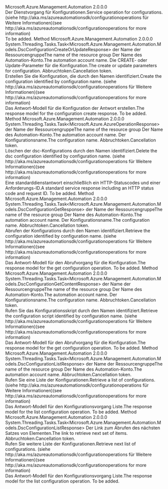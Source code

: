 <Type Name="IDscConfigurationOperations" FullName="Microsoft.Azure.Management.Automation.IDscConfigurationOperations">
  <TypeSignature Language="C#" Value="public interface IDscConfigurationOperations" />
  <TypeSignature Language="ILAsm" Value=".class public interface auto ansi abstract IDscConfigurationOperations" />
  <TypeSignature Language="DocId" Value="T:Microsoft.Azure.Management.Automation.IDscConfigurationOperations" />
  <TypeSignature Language="VB.NET" Value="Public Interface IDscConfigurationOperations" />
  <TypeSignature Language="F#" Value="type IDscConfigurationOperations = interface" />
  <AssemblyInfo>
    <AssemblyName>Microsoft.Azure.Management.Automation</AssemblyName>
    <AssemblyVersion>2.0.0.0</AssemblyVersion>
  </AssemblyInfo>
  <Interfaces />
  <Docs>
    <summary>
            <span data-ttu-id="7e33b-101">Der Dienstvorgang für Konfigurationen.</span><span class="sxs-lookup"><span data-stu-id="7e33b-101">Service operation for configurations.</span></span>  <span data-ttu-id="7e33b-102">(siehe http://aka.ms/azureautomationsdk/configurationoperations für Weitere Informationen)</span><span class="sxs-lookup"><span data-stu-id="7e33b-102">(see http://aka.ms/azureautomationsdk/configurationoperations for more information)</span></span>
            </summary>
    <remarks>To be added.</remarks>
  </Docs>
  <Members>
    <Member MemberName="CreateOrUpdateAsync">
      <MemberSignature Language="C#" Value="public System.Threading.Tasks.Task&lt;Microsoft.Azure.Management.Automation.Models.DscConfigurationCreateOrUpdateResponse&gt; CreateOrUpdateAsync (string resourceGroupName, string automationAccount, Microsoft.Azure.Management.Automation.Models.DscConfigurationCreateOrUpdateParameters parameters, System.Threading.CancellationToken cancellationToken);" />
      <MemberSignature Language="ILAsm" Value=".method public hidebysig newslot virtual instance class System.Threading.Tasks.Task`1&lt;class Microsoft.Azure.Management.Automation.Models.DscConfigurationCreateOrUpdateResponse&gt; CreateOrUpdateAsync(string resourceGroupName, string automationAccount, class Microsoft.Azure.Management.Automation.Models.DscConfigurationCreateOrUpdateParameters parameters, valuetype System.Threading.CancellationToken cancellationToken) cil managed" />
      <MemberSignature Language="DocId" Value="M:Microsoft.Azure.Management.Automation.IDscConfigurationOperations.CreateOrUpdateAsync(System.String,System.String,Microsoft.Azure.Management.Automation.Models.DscConfigurationCreateOrUpdateParameters,System.Threading.CancellationToken)" />
      <MemberSignature Language="F#" Value="abstract member CreateOrUpdateAsync : string * string * Microsoft.Azure.Management.Automation.Models.DscConfigurationCreateOrUpdateParameters * System.Threading.CancellationToken -&gt; System.Threading.Tasks.Task&lt;Microsoft.Azure.Management.Automation.Models.DscConfigurationCreateOrUpdateResponse&gt;" Usage="iDscConfigurationOperations.CreateOrUpdateAsync (resourceGroupName, automationAccount, parameters, cancellationToken)" />
      <MemberType>Method</MemberType>
      <AssemblyInfo>
        <AssemblyName>Microsoft.Azure.Management.Automation</AssemblyName>
        <AssemblyVersion>2.0.0.0</AssemblyVersion>
      </AssemblyInfo>
      <ReturnValue>
        <ReturnType>System.Threading.Tasks.Task&lt;Microsoft.Azure.Management.Automation.Models.DscConfigurationCreateOrUpdateResponse&gt;</ReturnType>
      </ReturnValue>
      <Parameters>
        <Parameter Name="resourceGroupName" Type="System.String" />
        <Parameter Name="automationAccount" Type="System.String" />
        <Parameter Name="parameters" Type="Microsoft.Azure.Management.Automation.Models.DscConfigurationCreateOrUpdateParameters" />
        <Parameter Name="cancellationToken" Type="System.Threading.CancellationToken" />
      </Parameters>
      <Docs>
        <param name="resourceGroupName">
            <span data-ttu-id="7e33b-103">der Name der Ressourcengruppe</span><span class="sxs-lookup"><span data-stu-id="7e33b-103">The name of the resource group</span></span>
            </param>
        <param name="automationAccount">
            <span data-ttu-id="7e33b-104">Der Name des Automation-Konto.</span><span class="sxs-lookup"><span data-stu-id="7e33b-104">The automation account name.</span></span>
            </param>
        <param name="parameters">
            <span data-ttu-id="7e33b-105">Die CREATE- oder Update-Parameter für die Konfiguration.</span><span class="sxs-lookup"><span data-stu-id="7e33b-105">The create or update parameters for configuration.</span></span>
            </param>
        <param name="cancellationToken">
            <span data-ttu-id="7e33b-106">Abbruchtoken.</span><span class="sxs-lookup"><span data-stu-id="7e33b-106">Cancellation token.</span></span>
            </param>
        <summary>
            <span data-ttu-id="7e33b-107">Erstellen Sie die Konfiguration, die durch den Namen identifiziert.</span><span class="sxs-lookup"><span data-stu-id="7e33b-107">Create the configuration identified by configuration name.</span></span>  <span data-ttu-id="7e33b-108">(siehe http://aka.ms/azureautomationsdk/configurationoperations für Weitere Informationen)</span><span class="sxs-lookup"><span data-stu-id="7e33b-108">(see http://aka.ms/azureautomationsdk/configurationoperations for more information)</span></span>
            </summary>
        <returns>
            <span data-ttu-id="7e33b-109">Das Antwort-Modell für die Konfiguration der Antwort erstellen.</span><span class="sxs-lookup"><span data-stu-id="7e33b-109">The response model for the configuration create response.</span></span>
            </returns>
        <remarks>To be added.</remarks>
      </Docs>
    </Member>
    <Member MemberName="DeleteAsync">
      <MemberSignature Language="C#" Value="public System.Threading.Tasks.Task&lt;Microsoft.Azure.AzureOperationResponse&gt; DeleteAsync (string resourceGroupName, string automationAccount, string configurationName, System.Threading.CancellationToken cancellationToken);" />
      <MemberSignature Language="ILAsm" Value=".method public hidebysig newslot virtual instance class System.Threading.Tasks.Task`1&lt;class Microsoft.Azure.AzureOperationResponse&gt; DeleteAsync(string resourceGroupName, string automationAccount, string configurationName, valuetype System.Threading.CancellationToken cancellationToken) cil managed" />
      <MemberSignature Language="DocId" Value="M:Microsoft.Azure.Management.Automation.IDscConfigurationOperations.DeleteAsync(System.String,System.String,System.String,System.Threading.CancellationToken)" />
      <MemberSignature Language="F#" Value="abstract member DeleteAsync : string * string * string * System.Threading.CancellationToken -&gt; System.Threading.Tasks.Task&lt;Microsoft.Azure.AzureOperationResponse&gt;" Usage="iDscConfigurationOperations.DeleteAsync (resourceGroupName, automationAccount, configurationName, cancellationToken)" />
      <MemberType>Method</MemberType>
      <AssemblyInfo>
        <AssemblyName>Microsoft.Azure.Management.Automation</AssemblyName>
        <AssemblyVersion>2.0.0.0</AssemblyVersion>
      </AssemblyInfo>
      <ReturnValue>
        <ReturnType>System.Threading.Tasks.Task&lt;Microsoft.Azure.AzureOperationResponse&gt;</ReturnType>
      </ReturnValue>
      <Parameters>
        <Parameter Name="resourceGroupName" Type="System.String" />
        <Parameter Name="automationAccount" Type="System.String" />
        <Parameter Name="configurationName" Type="System.String" />
        <Parameter Name="cancellationToken" Type="System.Threading.CancellationToken" />
      </Parameters>
      <Docs>
        <param name="resourceGroupName">
            <span data-ttu-id="7e33b-110">der Name der Ressourcengruppe</span><span class="sxs-lookup"><span data-stu-id="7e33b-110">The name of the resource group</span></span>
            </param>
        <param name="automationAccount">
            <span data-ttu-id="7e33b-111">Der Name des Automation-Konto.</span><span class="sxs-lookup"><span data-stu-id="7e33b-111">The automation account name.</span></span>
            </param>
        <param name="configurationName">
            <span data-ttu-id="7e33b-112">Der Konfigurationsname.</span><span class="sxs-lookup"><span data-stu-id="7e33b-112">The configuration name.</span></span>
            </param>
        <param name="cancellationToken">
            <span data-ttu-id="7e33b-113">Abbruchtoken.</span><span class="sxs-lookup"><span data-stu-id="7e33b-113">Cancellation token.</span></span>
            </param>
        <summary>
            <span data-ttu-id="7e33b-114">Löschen der dsc-Konfigurations durch den Namen identifiziert.</span><span class="sxs-lookup"><span data-stu-id="7e33b-114">Delete the dsc configuration identified by configuration name.</span></span>
            <span data-ttu-id="7e33b-115">(siehe http://aka.ms/azureautomationsdk/configurationoperations für Weitere Informationen)</span><span class="sxs-lookup"><span data-stu-id="7e33b-115">(see http://aka.ms/azureautomationsdk/configurationoperations for more information)</span></span>
            </summary>
        <returns>
            <span data-ttu-id="7e33b-116">Eine standarddienstantwort einschließlich ein HTTP-Statuscodes und einer Anforderungs-ID.</span><span class="sxs-lookup"><span data-stu-id="7e33b-116">A standard service response including an HTTP status code and request ID.</span></span>
            </returns>
        <remarks>To be added.</remarks>
      </Docs>
    </Member>
    <Member MemberName="GetAsync">
      <MemberSignature Language="C#" Value="public System.Threading.Tasks.Task&lt;Microsoft.Azure.Management.Automation.Models.DscConfigurationGetResponse&gt; GetAsync (string resourceGroupName, string automationAccount, string configurationName, System.Threading.CancellationToken cancellationToken);" />
      <MemberSignature Language="ILAsm" Value=".method public hidebysig newslot virtual instance class System.Threading.Tasks.Task`1&lt;class Microsoft.Azure.Management.Automation.Models.DscConfigurationGetResponse&gt; GetAsync(string resourceGroupName, string automationAccount, string configurationName, valuetype System.Threading.CancellationToken cancellationToken) cil managed" />
      <MemberSignature Language="DocId" Value="M:Microsoft.Azure.Management.Automation.IDscConfigurationOperations.GetAsync(System.String,System.String,System.String,System.Threading.CancellationToken)" />
      <MemberSignature Language="F#" Value="abstract member GetAsync : string * string * string * System.Threading.CancellationToken -&gt; System.Threading.Tasks.Task&lt;Microsoft.Azure.Management.Automation.Models.DscConfigurationGetResponse&gt;" Usage="iDscConfigurationOperations.GetAsync (resourceGroupName, automationAccount, configurationName, cancellationToken)" />
      <MemberType>Method</MemberType>
      <AssemblyInfo>
        <AssemblyName>Microsoft.Azure.Management.Automation</AssemblyName>
        <AssemblyVersion>2.0.0.0</AssemblyVersion>
      </AssemblyInfo>
      <ReturnValue>
        <ReturnType>System.Threading.Tasks.Task&lt;Microsoft.Azure.Management.Automation.Models.DscConfigurationGetResponse&gt;</ReturnType>
      </ReturnValue>
      <Parameters>
        <Parameter Name="resourceGroupName" Type="System.String" />
        <Parameter Name="automationAccount" Type="System.String" />
        <Parameter Name="configurationName" Type="System.String" />
        <Parameter Name="cancellationToken" Type="System.Threading.CancellationToken" />
      </Parameters>
      <Docs>
        <param name="resourceGroupName">
            <span data-ttu-id="7e33b-117">der Name der Ressourcengruppe</span><span class="sxs-lookup"><span data-stu-id="7e33b-117">The name of the resource group</span></span>
            </param>
        <param name="automationAccount">
            <span data-ttu-id="7e33b-118">Der Name des Automation-Konto.</span><span class="sxs-lookup"><span data-stu-id="7e33b-118">The automation account name.</span></span>
            </param>
        <param name="configurationName">
            <span data-ttu-id="7e33b-119">Der Konfigurationsname.</span><span class="sxs-lookup"><span data-stu-id="7e33b-119">The configuration name.</span></span>
            </param>
        <param name="cancellationToken">
            <span data-ttu-id="7e33b-120">Abbruchtoken.</span><span class="sxs-lookup"><span data-stu-id="7e33b-120">Cancellation token.</span></span>
            </param>
        <summary>
            <span data-ttu-id="7e33b-121">Abrufen der Konfigurations durch den Namen identifiziert.</span><span class="sxs-lookup"><span data-stu-id="7e33b-121">Retrieve the configuration identified by configuration name.</span></span>  <span data-ttu-id="7e33b-122">(siehe http://aka.ms/azureautomationsdk/configurationoperations für Weitere Informationen)</span><span class="sxs-lookup"><span data-stu-id="7e33b-122">(see http://aka.ms/azureautomationsdk/configurationoperations for more information)</span></span>
            </summary>
        <returns>
            <span data-ttu-id="7e33b-123">Das Antwort-Modell für den Abrufvorgang für die Konfiguration.</span><span class="sxs-lookup"><span data-stu-id="7e33b-123">The response model for the get configuration operation.</span></span>
            </returns>
        <remarks>To be added.</remarks>
      </Docs>
    </Member>
    <Member MemberName="GetContentAsync">
      <MemberSignature Language="C#" Value="public System.Threading.Tasks.Task&lt;Microsoft.Azure.Management.Automation.Models.DscConfigurationGetContentResponse&gt; GetContentAsync (string resourceGroupName, string automationAccount, string configurationName, System.Threading.CancellationToken cancellationToken);" />
      <MemberSignature Language="ILAsm" Value=".method public hidebysig newslot virtual instance class System.Threading.Tasks.Task`1&lt;class Microsoft.Azure.Management.Automation.Models.DscConfigurationGetContentResponse&gt; GetContentAsync(string resourceGroupName, string automationAccount, string configurationName, valuetype System.Threading.CancellationToken cancellationToken) cil managed" />
      <MemberSignature Language="DocId" Value="M:Microsoft.Azure.Management.Automation.IDscConfigurationOperations.GetContentAsync(System.String,System.String,System.String,System.Threading.CancellationToken)" />
      <MemberSignature Language="F#" Value="abstract member GetContentAsync : string * string * string * System.Threading.CancellationToken -&gt; System.Threading.Tasks.Task&lt;Microsoft.Azure.Management.Automation.Models.DscConfigurationGetContentResponse&gt;" Usage="iDscConfigurationOperations.GetContentAsync (resourceGroupName, automationAccount, configurationName, cancellationToken)" />
      <MemberType>Method</MemberType>
      <AssemblyInfo>
        <AssemblyName>Microsoft.Azure.Management.Automation</AssemblyName>
        <AssemblyVersion>2.0.0.0</AssemblyVersion>
      </AssemblyInfo>
      <ReturnValue>
        <ReturnType>System.Threading.Tasks.Task&lt;Microsoft.Azure.Management.Automation.Models.DscConfigurationGetContentResponse&gt;</ReturnType>
      </ReturnValue>
      <Parameters>
        <Parameter Name="resourceGroupName" Type="System.String" />
        <Parameter Name="automationAccount" Type="System.String" />
        <Parameter Name="configurationName" Type="System.String" />
        <Parameter Name="cancellationToken" Type="System.Threading.CancellationToken" />
      </Parameters>
      <Docs>
        <param name="resourceGroupName">
            <span data-ttu-id="7e33b-124">der Name der Ressourcengruppe</span><span class="sxs-lookup"><span data-stu-id="7e33b-124">The name of the resource group</span></span>
            </param>
        <param name="automationAccount">
            <span data-ttu-id="7e33b-125">Der Name des Automation-Konto.</span><span class="sxs-lookup"><span data-stu-id="7e33b-125">The automation account name.</span></span>
            </param>
        <param name="configurationName">
            <span data-ttu-id="7e33b-126">Der Konfigurationsname.</span><span class="sxs-lookup"><span data-stu-id="7e33b-126">The configuration name.</span></span>
            </param>
        <param name="cancellationToken">
            <span data-ttu-id="7e33b-127">Abbruchtoken.</span><span class="sxs-lookup"><span data-stu-id="7e33b-127">Cancellation token.</span></span>
            </param>
        <summary>
            <span data-ttu-id="7e33b-128">Rufen Sie das Konfigurationsskript durch den Namen identifiziert.</span><span class="sxs-lookup"><span data-stu-id="7e33b-128">Retrieve the configuration script identified by configuration name.</span></span>
            <span data-ttu-id="7e33b-129">(siehe http://aka.ms/azureautomationsdk/configurationoperations für Weitere Informationen)</span><span class="sxs-lookup"><span data-stu-id="7e33b-129">(see http://aka.ms/azureautomationsdk/configurationoperations for more information)</span></span>
            </summary>
        <returns>
            <span data-ttu-id="7e33b-130">Das Antwort-Modell für den Abrufvorgang für die Konfiguration.</span><span class="sxs-lookup"><span data-stu-id="7e33b-130">The response model for the get configuration operation.</span></span>
            </returns>
        <remarks>To be added.</remarks>
      </Docs>
    </Member>
    <Member MemberName="ListAsync">
      <MemberSignature Language="C#" Value="public System.Threading.Tasks.Task&lt;Microsoft.Azure.Management.Automation.Models.DscConfigurationListResponse&gt; ListAsync (string resourceGroupName, string automationAccount, System.Threading.CancellationToken cancellationToken);" />
      <MemberSignature Language="ILAsm" Value=".method public hidebysig newslot virtual instance class System.Threading.Tasks.Task`1&lt;class Microsoft.Azure.Management.Automation.Models.DscConfigurationListResponse&gt; ListAsync(string resourceGroupName, string automationAccount, valuetype System.Threading.CancellationToken cancellationToken) cil managed" />
      <MemberSignature Language="DocId" Value="M:Microsoft.Azure.Management.Automation.IDscConfigurationOperations.ListAsync(System.String,System.String,System.Threading.CancellationToken)" />
      <MemberSignature Language="F#" Value="abstract member ListAsync : string * string * System.Threading.CancellationToken -&gt; System.Threading.Tasks.Task&lt;Microsoft.Azure.Management.Automation.Models.DscConfigurationListResponse&gt;" Usage="iDscConfigurationOperations.ListAsync (resourceGroupName, automationAccount, cancellationToken)" />
      <MemberType>Method</MemberType>
      <AssemblyInfo>
        <AssemblyName>Microsoft.Azure.Management.Automation</AssemblyName>
        <AssemblyVersion>2.0.0.0</AssemblyVersion>
      </AssemblyInfo>
      <ReturnValue>
        <ReturnType>System.Threading.Tasks.Task&lt;Microsoft.Azure.Management.Automation.Models.DscConfigurationListResponse&gt;</ReturnType>
      </ReturnValue>
      <Parameters>
        <Parameter Name="resourceGroupName" Type="System.String" />
        <Parameter Name="automationAccount" Type="System.String" />
        <Parameter Name="cancellationToken" Type="System.Threading.CancellationToken" />
      </Parameters>
      <Docs>
        <param name="resourceGroupName">
            <span data-ttu-id="7e33b-131">der Name der Ressourcengruppe</span><span class="sxs-lookup"><span data-stu-id="7e33b-131">The name of the resource group</span></span>
            </param>
        <param name="automationAccount">
            <span data-ttu-id="7e33b-132">Der Name des Automation-Konto.</span><span class="sxs-lookup"><span data-stu-id="7e33b-132">The automation account name.</span></span>
            </param>
        <param name="cancellationToken">
            <span data-ttu-id="7e33b-133">Abbruchtoken.</span><span class="sxs-lookup"><span data-stu-id="7e33b-133">Cancellation token.</span></span>
            </param>
        <summary>
            <span data-ttu-id="7e33b-134">Rufen Sie eine Liste der Konfigurationen.</span><span class="sxs-lookup"><span data-stu-id="7e33b-134">Retrieve a list of configurations.</span></span>  <span data-ttu-id="7e33b-135">(siehe http://aka.ms/azureautomationsdk/configurationoperations für Weitere Informationen)</span><span class="sxs-lookup"><span data-stu-id="7e33b-135">(see http://aka.ms/azureautomationsdk/configurationoperations for more information)</span></span>
            </summary>
        <returns>
            <span data-ttu-id="7e33b-136">Das Antwort-Modell für den Konfigurationsvorgang Liste.</span><span class="sxs-lookup"><span data-stu-id="7e33b-136">The response model for the list configuration operation.</span></span>
            </returns>
        <remarks>To be added.</remarks>
      </Docs>
    </Member>
    <Member MemberName="ListNextAsync">
      <MemberSignature Language="C#" Value="public System.Threading.Tasks.Task&lt;Microsoft.Azure.Management.Automation.Models.DscConfigurationListResponse&gt; ListNextAsync (string nextLink, System.Threading.CancellationToken cancellationToken);" />
      <MemberSignature Language="ILAsm" Value=".method public hidebysig newslot virtual instance class System.Threading.Tasks.Task`1&lt;class Microsoft.Azure.Management.Automation.Models.DscConfigurationListResponse&gt; ListNextAsync(string nextLink, valuetype System.Threading.CancellationToken cancellationToken) cil managed" />
      <MemberSignature Language="DocId" Value="M:Microsoft.Azure.Management.Automation.IDscConfigurationOperations.ListNextAsync(System.String,System.Threading.CancellationToken)" />
      <MemberSignature Language="F#" Value="abstract member ListNextAsync : string * System.Threading.CancellationToken -&gt; System.Threading.Tasks.Task&lt;Microsoft.Azure.Management.Automation.Models.DscConfigurationListResponse&gt;" Usage="iDscConfigurationOperations.ListNextAsync (nextLink, cancellationToken)" />
      <MemberType>Method</MemberType>
      <AssemblyInfo>
        <AssemblyName>Microsoft.Azure.Management.Automation</AssemblyName>
        <AssemblyVersion>2.0.0.0</AssemblyVersion>
      </AssemblyInfo>
      <ReturnValue>
        <ReturnType>System.Threading.Tasks.Task&lt;Microsoft.Azure.Management.Automation.Models.DscConfigurationListResponse&gt;</ReturnType>
      </ReturnValue>
      <Parameters>
        <Parameter Name="nextLink" Type="System.String" />
        <Parameter Name="cancellationToken" Type="System.Threading.CancellationToken" />
      </Parameters>
      <Docs>
        <param name="nextLink">
            <span data-ttu-id="7e33b-137">Der Link zum Abrufen des nächsten Satzes von Elementen.</span><span class="sxs-lookup"><span data-stu-id="7e33b-137">The link to retrieve next set of items.</span></span>
            </param>
        <param name="cancellationToken">
            <span data-ttu-id="7e33b-138">Abbruchtoken.</span><span class="sxs-lookup"><span data-stu-id="7e33b-138">Cancellation token.</span></span>
            </param>
        <summary>
            <span data-ttu-id="7e33b-139">Rufen Sie weitere Liste der Konfigurationen.</span><span class="sxs-lookup"><span data-stu-id="7e33b-139">Retrieve next list of configurations.</span></span>  <span data-ttu-id="7e33b-140">(siehe http://aka.ms/azureautomationsdk/configurationoperations für Weitere Informationen)</span><span class="sxs-lookup"><span data-stu-id="7e33b-140">(see http://aka.ms/azureautomationsdk/configurationoperations for more information)</span></span>
            </summary>
        <returns>
            <span data-ttu-id="7e33b-141">Das Antwort-Modell für den Konfigurationsvorgang Liste.</span><span class="sxs-lookup"><span data-stu-id="7e33b-141">The response model for the list configuration operation.</span></span>
            </returns>
        <remarks>To be added.</remarks>
      </Docs>
    </Member>
  </Members>
</Type>